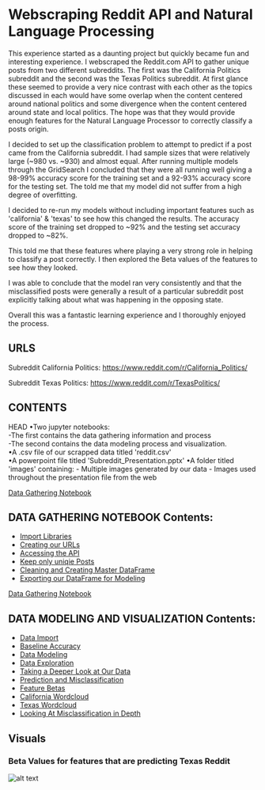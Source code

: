 
# Webscraping Reddit API and Natural Language Processing

This experience started as a daunting project but quickly became fun and interesting experience. I webscraped the Reddit.com API to gather unique posts from two different subreddits. The first was the California Politics subreddit and the second was the Texas Politics subreddit. At first glance these seemed to provide a very nice contrast with each other as the topics discussed in each would have some overlap when the content centered around national politics and some divergence when the content centered around state and local politics. The hope was that they would provide enough features for the Natural Language Processor to correctly classify a posts origin. 

I decided to set up the classification problem to attempt to predict if a post came from the California subreddit. I had sample sizes that were relatively large (~980 vs. ~930) and almost equal. After running multiple models through the GridSearch I concluded that they were all running well giving a 98-99% accuracy score for the training set and a 92-93% accuracy score for the testing set. The told me that my model did not suffer from a high degree of overfitting.

I decided to re-run my models without including important features such as 'california' & 'texas' to see how this changed the results. The accuracy score of the training set dropped to ~92% and the testing set accuracy dropped to ~82%. 

This told me that these features where playing a very strong role in helping to classify a post correctly. I then explored the Beta values of the features to see how they looked. 

I was able to conclude that the model ran very consistently and that the misclassified posts were generally a result of a particular subreddit post explicitly talking about what was happening in the opposing state.

Overall this was a fantastic learning experience and I thoroughly enjoyed the process.

## URLS

Subreddit California Politics: https://www.reddit.com/r/California_Politics/

Subreddit Texas Politics: https://www.reddit.com/r/TexasPolitics/


## CONTENTS

HEAD
•Two jupyter notebooks:  
	-The first contains the data gathering information and process  
	-The second contains the data 	modeling process and visualization.  
•A .csv file of our scrapped data titled 'reddit.csv'  
•A powerpoint file titled 'Subreddit_Presentation.pptx'
•A folder titled 'images' containing:
	- Multiple images generated by our data
	- Images used throughout the presentation file from the web
	

[Data Gathering Notebook](https://github.com/pwalesdi/Webscraping-Reddit-API-and-Natural-Language-Processing/blob/master/NLP_Data_Gathering.ipynb)

## DATA GATHERING NOTEBOOK Contents:
- [Import Libraries](#Import-our-Libraries)
- [Creating our URLs](#Instantiate-our-URL)
- [Accessing the API](#Access-Reddit-API-and-Scrape-Posts)
- [Keep only uniqie Posts](#Check-to-be-Sure-Posts-are-Unique)
- [Cleaning and Creating Master DataFrame](#Clean-up-the-DataFrame)
- [Exporting our DataFrame for Modeling](#Export-as-CSV-File)

[Data Gathering Notebook](https://github.com/pwalesdi/Webscraping-Reddit-API-and-Natural-Language-Processing/blob/master/NLP_Data_Modeling.ipynb)

## DATA MODELING AND VISUALIZATION Contents:
- [Data Import](#Data-Import)
- [Baseline Accuracy](#Calculate-the-Baseline-Accuracy)
- [Data Modeling](#Model-Our-Data)
- [Data Exploration](#Data-Exploration)
- [Taking a Deeper Look at Our Data](#-Dig-Into-the-Data)
- [Prediction and Misclassification](#Where-did-a-misclassification-occur?)
- [Feature Betas](#What-Beta-Values-are-Driving-Our-Model)
- [California Wordcloud](#Analysis-of-California-subreddit-words-via-Wordcloud)
- [Texas Wordcloud](#Analysis-of-Texas-subreddit-words-via-Wordcloud)
- [Looking At Misclassification in Depth](#Examine-the-posts-that-were-misclassified)

## Visuals
### Beta Values for features that are predicting Texas Reddit
![alt text](https://github.com/pwalesdi/Webscraping-Reddit-API-and-Natural-Language-Processing/blob/master/images/download-8.png "Beta Values")

